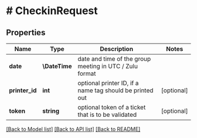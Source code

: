 # # CheckinRequest

## Properties

Name | Type | Description | Notes
------------ | ------------- | ------------- | -------------
**date** | **\DateTime** | date and time of the group meeting in UTC / Zulu format |
**printer_id** | **int** | optional printer ID, if a name tag should be printed out | [optional]
**token** | **string** | optional token of a ticket that is to be validated | [optional]

[[Back to Model list]](../../README.md#models) [[Back to API list]](../../README.md#endpoints) [[Back to README]](../../README.md)
